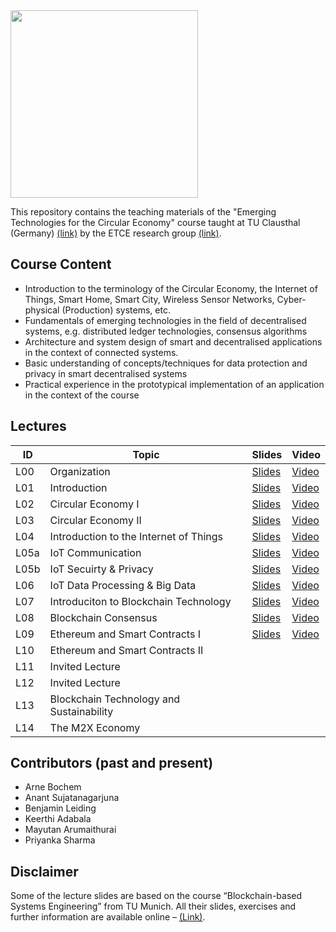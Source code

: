 <img src="https://www.presse.tu-clausthal.de/fileadmin/Presse/images/Corporate_Design/Logo/Logo_TUC_en_CMYK.jpg" width="300">

This repository contains the teaching materials of the "Emerging Technologies for the Circular Economy" course taught at TU Clausthal (Germany) [(link)](https://www.isse.tu-clausthal.de/en/) by the ETCE research group [(link)](https://etce-lab.com).

## Course Content

- Introduction to the terminology of the Circular Economy, the Internet of Things, Smart Home, Smart City, Wireless Sensor Networks, Cyber-physical (Production) systems, etc.
- Fundamentals of emerging technologies in the field of decentralised systems, e.g. distributed ledger technologies, consensus algorithms
- Architecture and system design of smart and decentralised applications in the context of connected systems.
- Basic understanding of concepts/techniques for data protection and privacy in smart decentralised systems
- Practical experience in the prototypical implementation of an application in the context of the course

## Lectures

| ID  | Topic                                   | Slides                                                | Video                                                                                                                      |
|-----|-----------------------------------------|-------------------------------------------------------|----------------------------------------------------------------------------------------------------------------------------|
| L00 | Organization                            | [Slides](ETCE-L00-Organization.pdf)                   | [Video](https://video.tu-clausthal.de/vorlesung/emerging-technologies-for-the-circular-economy-ss22_1268.html) |
| L01 | Introduction                            | [Slides](ETCE-L01-Introduction.pdf)                   | [Video](https://video.tu-clausthal.de/vorlesung/emerging-technologies-for-the-circular-economy-ss22_1268.html) |
| L02 | Circular Economy I                      | [Slides](ETCE-L02-Circular-Economy-I.pdf)             | [Video](https://video.tu-clausthal.de/vorlesung/emerging-technologies-for-the-circular-economy-ss22_1268.html) |
| L03 | Circular Economy II                     | [Slides](ETCE-L03-Circular-Economy-II.pdf)            | [Video](https://video.tu-clausthal.de/vorlesung/emerging-technologies-for-the-circular-economy-ss22_1268.html) |
| L04 | Introduction to the Internet of Things  | [Slides](ETCE-L04-Introduction-to-the-IoT.pdf)        | [Video](https://video.tu-clausthal.de/vorlesung/emerging-technologies-for-the-circular-economy-ss22_1268.html) |
| L05a| IoT Communication                       | [Slides](ETCE-L05a-IoT-Communications.pdf)            | [Video](https://video.tu-clausthal.de/vorlesung/emerging-technologies-for-the-circular-economy-ss22_1268.html) |
| L05b| IoT Secuirty & Privacy                  | [Slides](ETCE-L05b-IoT-Security-and-Privacy.pdf)      | [Video](https://video.tu-clausthal.de/vorlesung/emerging-technologies-for-the-circular-economy-ss22_1268.html) |
| L06 | IoT Data Processing & Big Data          | [Slides](ETCE-L06-IoT-Data-Processing-and-BigData.pdf)| [Video](https://video.tu-clausthal.de/vorlesung/emerging-technologies-for-the-circular-economy-ss22_1268.html)|
| L07 | Introduciton to Blockchain Technology   | [Slides](ETCE-L07-BC1--Introduction-to-Blockchain-Technology.pdf) | [Video](https://video.tu-clausthal.de/vorlesung/emerging-technologies-for-the-circular-economy-ss22_1268.html)|
| L08 | Blockchain Consensus                    | [Slides](ETCE-L08-BC2--Consensus.pdf) 	        | [Video](https://video.tu-clausthal.de/vorlesung/emerging-technologies-for-the-circular-economy-ss22_1268.html)|
| L09 | Ethereum and Smart Contracts I          | [Slides](ETCE-L09-BC3--Ethereum-and-Smart-Contracts--PART-1.pdf) | [Video](https://video.tu-clausthal.de/vorlesung/emerging-technologies-for-the-circular-economy-ss22_1268.html) |
| L10 | Ethereum and Smart Contracts II         |                                                       | |
| L11 | Invited Lecture                         |                                                       | |
| L12 | Invited Lecture                         |                                                       | |
| L13 | Blockchain Technology and Sustainability|                                                       | |
| L14 | The M2X Economy                         |                                                       | |

## Contributors (past and present)
- Arne Bochem
- Anant Sujatanagarjuna
- Benjamin Leiding
- Keerthi Adabala
- Mayutan Arumaithurai
- Priyanka Sharma

## Disclaimer

Some of the lecture slides are based on the course “Blockchain-based Systems Engineering” from TU Munich. All their slides, exercises and further information are available online – [(Link)](https://github.com/sebischair/bbse).
